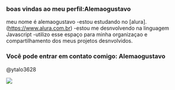 ### boas vindas ao meu perfil:Alemaogustavo
meu nome é alemaogustavo
-estou estudando no [alura].(https://www.alura.com.br)
-estou me desnvolvendo na linguagem Javascript
-utilizo esse espaço para minha organizaçao e compartilhamento dos meus projetos desnvolvidos.

### Você pode entrar em contato comigo: Alemaogustavo

@ytalo3628

![](https://media1.tenor.com/m/PY0KIFAsIrwAAAAC/suiiii.gif)

